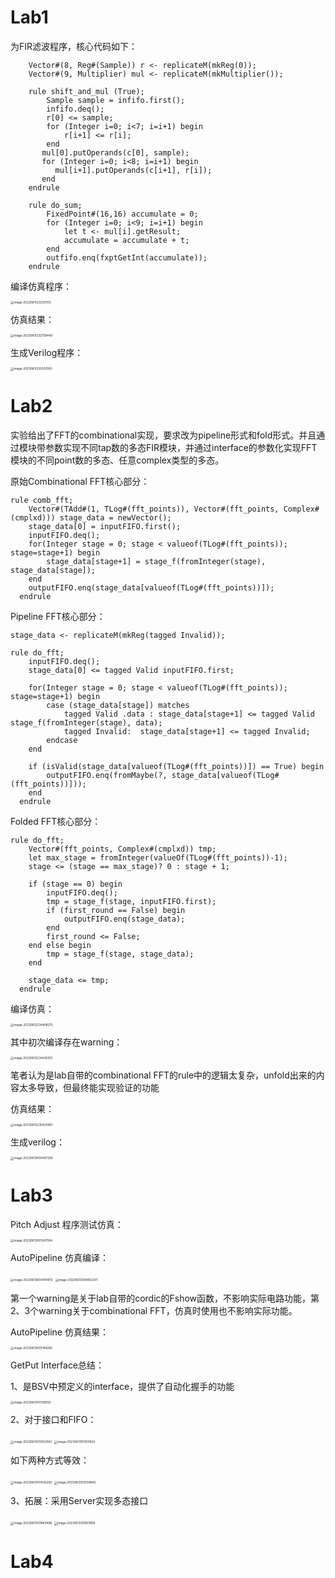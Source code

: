 # Lab1

为FIR滤波程序，核心代码如下：

````
	Vector#(8, Reg#(Sample)) r <- replicateM(mkReg(0));
    Vector#(9, Multiplier) mul <- replicateM(mkMultiplier());

    rule shift_and_mul (True);
        Sample sample = infifo.first();
        infifo.deq();
        r[0] <= sample;
        for (Integer i=0; i<7; i=i+1) begin
            r[i+1] <= r[i];
        end
       mul[0].putOperands(c[0], sample);
       for (Integer i=0; i<8; i=i+1) begin
          mul[i+1].putOperands(c[i+1], r[i]);
       end
    endrule

    rule do_sum;
        FixedPoint#(16,16) accumulate = 0;
        for (Integer i=0; i<9; i=i+1) begin
            let t <- mul[i].getResult;
            accumulate = accumulate + t;
        end
        outfifo.enq(fxptGetInt(accumulate));
    endrule
````

编译仿真程序：

<img src="./image/image-20230611232351103.png" alt="image-20230611232351103" style="zoom:33%;" />

仿真结果：

<img src="./image/image-20230611232759449.png" alt="image-20230611232759449" style="zoom:33%;" />

生成Verilog程序：

<img src="./image/image-20230611235037950.png" alt="image-20230611235037950" style="zoom:33%;" />

# Lab2

实验给出了FFT的combinational实现，要求改为pipeline形式和fold形式。并且通过模块带参数实现不同tap数的多态FIR模块，并通过interface的参数化实现FFT模块的不同point数的多态、任意complex类型的多态。

原始Combinational FFT核心部分：

````
rule comb_fft;
    Vector#(TAdd#(1, TLog#(fft_points)), Vector#(fft_points, Complex#(cmplxd))) stage_data = newVector();
    stage_data[0] = inputFIFO.first();
    inputFIFO.deq();
    for(Integer stage = 0; stage < valueof(TLog#(fft_points)); stage=stage+1) begin
        stage_data[stage+1] = stage_f(fromInteger(stage), stage_data[stage]);  
    end
    outputFIFO.enq(stage_data[valueof(TLog#(fft_points))]);
  endrule
````

Pipeline FFT核心部分：

````
stage_data <- replicateM(mkReg(tagged Invalid));

rule do_fft;
    inputFIFO.deq();
    stage_data[0] <= tagged Valid inputFIFO.first;
    
    for(Integer stage = 0; stage < valueof(TLog#(fft_points)); stage=stage+1) begin
        case (stage_data[stage]) matches
            tagged Valid .data : stage_data[stage+1] <= tagged Valid stage_f(fromInteger(stage), data);
            tagged Invalid:  stage_data[stage+1] <= tagged Invalid;
        endcase
    end

    if (isValid(stage_data[valueof(TLog#(fft_points))]) == True) begin
        outputFIFO.enq(fromMaybe(?, stage_data[valueof(TLog#(fft_points))]));
    end    
  endrule
````

Folded FFT核心部分：

````
rule do_fft;
    Vector#(fft_points, Complex#(cmplxd)) tmp;
    let max_stage = fromInteger(valueOf(TLog#(fft_points))-1);
    stage <= (stage == max_stage)? 0 : stage + 1;

    if (stage == 0) begin
        inputFIFO.deq();
        tmp = stage_f(stage, inputFIFO.first);
        if (first_round == False) begin
            outputFIFO.enq(stage_data);
        end
        first_round <= False;
    end else begin 
        tmp = stage_f(stage, stage_data);
    end

    stage_data <= tmp;   
  endrule
````

编译仿真：

<img src="./image/image-20230612234408275.png" alt="image-20230612234408275" style="zoom:33%;" />

其中初次编译存在warning：

<img src="./image/image-20230612234435051.png" alt="image-20230612234435051" style="zoom:33%;" />

笔者认为是lab自带的combinational FFT的rule中的逻辑太复杂，unfold出来的内容太多导致，但最终能实现验证的功能

仿真结果：

<img src="./image/image-20230612235425967.png" alt="image-20230612235425967" style="zoom:33%;" />

生成verilog：

<img src="./image/image-20230613000407285.png" alt="image-20230613000407285" style="zoom:33%;" />

# Lab3

Pitch Adjust 程序测试仿真：

<img src="./image/image-20230613001247584.png" alt="image-20230613001247584" style="zoom:33%;" />

AutoPipeline 仿真编译：

<img src="./image/image-20230613004744972.png" alt="image-20230613004744972" style="zoom:33%;" />

<img src="./image/image-20230613004802301.png" alt="image-20230613004802301" style="zoom:33%;" />

第一个warning是关于lab自带的cordic的Fshow函数，不影响实际电路功能，第2、3个warning关于combinational FFT，仿真时使用也不影响实际功能。

AutoPipeline 仿真结果：

<img src="./image/image-20230613005148265.png" alt="image-20230613005148265" style="zoom:33%;" />

GetPut Interface总结：

1、是BSV中预定义的interface，提供了自动化握手的功能

<img src="./image/image-20230613101318159.png" alt="image-20230613101318159" style="zoom:33%;" />

2、对于接口和FIFO：

<img src="./image/image-20230613101453063.png" alt="image-20230613101453063" style="zoom:33%;" />

<img src="./image/image-20230613101931624.png" alt="image-20230613101931624" style="zoom:33%;" />

如下两种方式等效：

<img src="./image/image-20230613101435269.png" alt="image-20230613101435269" style="zoom:33%;" />

<img src="./image/image-20230613101509840.png" alt="image-20230613101509840" style="zoom:33%;" />

3、拓展：采用Server实现多态接口

<img src="./image/image-20230613101843496.png" alt="image-20230613101843496" style="zoom:33%;" />

<img src="./image/image-20230613101901858.png" alt="image-20230613101901858" style="zoom:33%;" />

# Lab4

